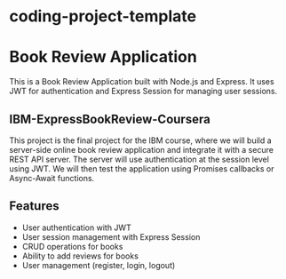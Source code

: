 # coding-project-template
# Book Review Application

This is a Book Review Application built with Node.js and Express. It uses JWT for authentication and Express Session for managing user sessions.

## IBM-ExpressBookReview-Coursera

This project is the final project for the IBM course, where we will build a server-side online book review application and integrate it with a secure REST API server. The server will use authentication at the session level using JWT. We will then test the application using Promises callbacks or Async-Await functions.

## Features

- User authentication with JWT
- User session management with Express Session
- CRUD operations for books
- Ability to add reviews for books
- User management (register, login, logout)